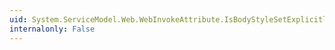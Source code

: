 ```yaml
---
uid: System.ServiceModel.Web.WebInvokeAttribute.IsBodyStyleSetExplicitly
internalonly: False
---
```

